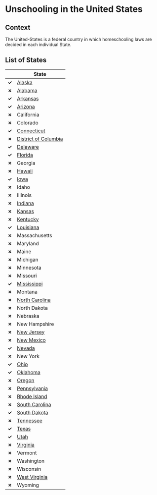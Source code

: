 # Unschooling in the United States

## Context

The United-States is a federal country in which homeschooling laws
are decided in each individual State.

## List of States

|   | State |
| - |   -   |
| __✓__ | [Alaska](Alaska.md) |
| __✗__ | [Alabama](Alabama.md) |
| __✓__ | [Arkansas](Arkansas.md) |
| __✓__ | [Arizona](Arizona.md) |
| __✗__ | California |
| __✗__ | Colorado |
| __✓__ | [Connecticut](Connecticut.md) |
| __✗__ | [District of Columbia](DC.md) |
| __✓__ | [Delaware](Delaware.md) |
| __✓__ | [Florida](Florida.md) |
| __✗__ | Georgia |
| __✗__ | [Hawaii](Hawaii.md) |
| __✓__ | [Iowa](Iowa.md) |
| __✗__ | Idaho |
| __✗__ | Illinois |
| __✗__ | [Indiana](Indiana.md) |
| __✗__ | [Kansas](Kansas.md) |
| __✗__ | [Kentucky](Kentucky.md) |
| __✓__ | [Louisiana](Louisiana.md) |
| __✗__ | Massachusetts |
| __✗__ | Maryland |
| __✗__ | Maine |
| __✗__ | Michigan |
| __✗__ | Minnesota |
| __✗__ | Missouri |
| __✓__ | [Mississippi](Mississippi.md) |
| __✗__ | Montana |
| __✗__ | [North Carolina](North-Carolina.md) |
| __✗__ | North Dakota |
| __✗__ | Nebraska |
| __✗__ | New Hampshire |
| __✗__ | [New Jersey](New-Jersey.md) |
| __✗__ | [New Mexico](New-Mexico.md) |
| __✓__ | [Nevada](Nevada.md) |
| __✗__ | New York |
| __✓__ | [Ohio](Ohio.md) |
| __✓__ | [Oklahoma](Oklahoma.md) |
| __✗__ | [Oregon](Oregon.md) |
| __✗__ | [Pennsylvania](Pennsylvania.md) |
| __✗__ | [Rhode Island](Rhode-Island.md) |
| __✗__ | [South Carolina](South-Carolina.md) |
| __✓__ | [South Dakota](South-Dakota.md) |
| __✗__ | [Tennessee](Tennessee.md) |
| __✓__ | [Texas](Texas.md) |
| __✓__ | [Utah](Utah.md) |
| __✗__ | [Virginia](Virginia.md) |
| __✗__ | Vermont |
| __✗__ | Washington |
| __✗__ | Wisconsin |
| __✗__ | [West Virginia](West-Virginia.md) |
| __✗__ | Wyoming |
